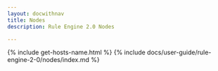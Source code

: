 ```yaml
---
layout: docwithnav
title: Nodes
description: Rule Engine 2.0 Nodes

---
```


{% include get-hosts-name.html %}
{% include docs/user-guide/rule-engine-2-0/nodes/index.md %}
